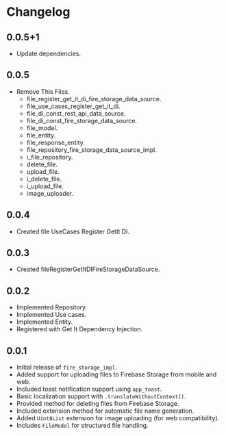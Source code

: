# Changelog


## 0.0.5+1
- Update dependencies.

## 0.0.5
- Remove This Files.
  - file_register_get_it_di_fire_storage_data_source.
  - file_use_cases_register_get_it_di.
  - file_di_const_rest_api_data_source.
  - file_di_const_fire_storage_data_source.
  - file_model.
  - file_entity.
  - file_response_entity.
  - file_repository_fire_storage_data_source_impl.
  - i_file_repository.
  - delete_file.
  - upload_file.
  - i_delete_file.
  - i_upload_file.
  - image_uploader.

## 0.0.4
- Created file UseCases Register GetIt DI.

## 0.0.3
- Created fileRegisterGetItDIFireStorageDataSource.

## 0.0.2
- Implemented Repository.
- Implemented Use cases.
- Implemented Entity.
- Registered with Get It Dependency Injection.

## 0.0.1
- Initial release of `fire_storage_impl`.
- Added support for uploading files to Firebase Storage from mobile and web.
- Included toast notification support using `app_toast`.
- Basic localization support with `.translateWithoutContext()`.
- Provided method for deleting files from Firebase Storage.
- Included extension method for automatic file name generation.
- Added `Uint8List` extension for image uploading (for web compatibility).
- Includes `FileModel` for structured file handling.

